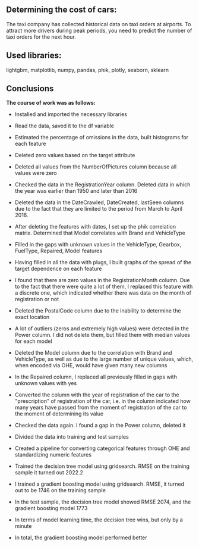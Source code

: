 ## Determining the cost of cars:

The taxi company has collected historical data on taxi orders at airports. To attract more drivers during peak periods, you need to predict the number of taxi orders for the next hour.

## Used libraries:

lightgbm, matplotlib, numpy, pandas, phik,  plotly, seaborn, sklearn

## Conclusions

**The course of work was as follows:**
* Installed and imported the necessary libraries
  
* Read the data, saved it to the df variable
  
* Estimated the percentage of omissions in the data, built histograms for each feature
  
* Deleted zero values based on the target attribute
  
* Deleted all values from the NumberOfPictures column because all values were zero
  
* Checked the data in the RegistrationYear column. Deleted data in which the year was earlier than 1950 and later than 2016
  
* Deleted the data in the DateCrawled, DateCreated, lastSeen columns due to the fact that they are limited to the period from March to April 2016.
   
* After deleting the features with dates, I set up the phik correlation matrix. Determined that Model correlates with Brand and VehicleType
  
* Filled in the gaps with unknown values in the VehicleType, Gearbox, FuelType, Repaired, Model features
  
* Having filled in all the data with plugs, I built graphs of the spread of the target dependence on each feature
  
* I found that there are zero values in the RegistrationMonth column. Due to the fact that there were quite a lot of them, I replaced this feature with a discrete one, which indicated whether there was data on the month of registration or not
  
* Deleted the PostalCode column due to the inability to determine the exact location
  
* A lot of outliers (zeros and extremely high values) were detected in the Power column. I did not delete them, but filled them with median values for each model
  
* Deleted the Model column due to the correlation with Brand and VehicleType, as well as due to the large number of unique values, which, when encoded via OHE, would have given many new columns
  
* In the Repaired column, I replaced all previously filled in gaps with unknown values with yes
  
* Converted the column with the year of registration of the car to the "prescription" of registration of the car, i.e. in the column indicated how many years have passed from the moment of registration of the car to the moment of determining its value
  
* Checked the data again. I found a gap in the Power column, deleted it
  
* Divided the data into training and test samples
  
* Created a pipeline for converting categorical features through OHE and standardizing numeric features
  
* Trained the decision tree model using gridsearch. RMSE on the training sample it turned out 2022.2
  
* I trained a gradient boosting model using gridsearch. RMSE, it turned out to be 1746 on the training sample
  
* In the test sample, the decision tree model showed RMSE 2074, and the gradient boosting model 1773
  
* In terms of model learning time, the decision tree wins, but only by a minute
  
* In total, the gradient boosting model performed better
